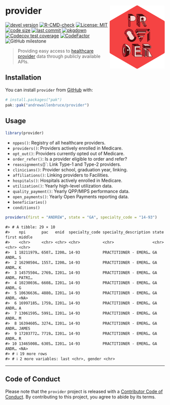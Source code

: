 
<!-- README.md is generated from README.Rmd. Please edit that file -->

# provider <img src="man/figures/logo.svg" align="right" height="200" />

<!-- badges: start -->

[![devel
version](https://img.shields.io/badge/devel%20version-0.0.0.9012-blue.svg)](https://github.com/andrewallenbruce/provider)
[![R-CMD-check](https://github.com/andrewallenbruce/provider/actions/workflows/R-CMD-check.yaml/badge.svg)](https://github.com/andrewallenbruce/provider/actions/workflows/R-CMD-check.yaml)
[![License:
MIT](https://img.shields.io/badge/license-MIT-blue.svg)](https://choosealicense.com/licenses/mit/)
[![code
size](https://img.shields.io/github/languages/code-size/andrewallenbruce/provider.svg)](https://github.com/andrewallenbruce/provider)
[![last
commit](https://img.shields.io/github/last-commit/andrewallenbruce/provider.svg)](https://github.com/andrewallenbruce/provider/commits/main)
[![pkgdown](https://github.com/andrewallenbruce/provider/actions/workflows/pkgdown.yaml/badge.svg)](https://github.com/andrewallenbruce/provider/actions/workflows/pkgdown.yaml)
[![Codecov test
coverage](https://codecov.io/gh/andrewallenbruce/provider/branch/main/graph/badge.svg)](https://app.codecov.io/gh/andrewallenbruce/provider?branch=main)
[![CodeFactor](https://www.codefactor.io/repository/github/andrewallenbruce/provider/badge)](https://www.codefactor.io/repository/github/andrewallenbruce/provider)
![GitHub
milestone](https://img.shields.io/github/milestones/progress/andrewallenbruce/provider/1?color=white&logo=milestones)
<!-- badges: end -->

> Providing easy access to [healthcare
> provider](https://en.wikipedia.org/wiki/Health_care_provider) data
> through publicly available APIs.

## Installation

You can install `provider` from [GitHub](https://github.com/) with:

``` r
# install.packages("pak")
pak::pak("andrewallenbruce/provider")
```

## Usage

``` r
library(provider)
```

- `nppes()`: Registry of all healthcare providers.
- `providers()`: Providers actively enrolled in Medicare.
- `opt_out()`: Providers currently opted out of Medicare.
- `order_refer()`: Is a provider eligible to order and refer?
- `reassignments`()\`: Link Type-1 and Type-2 providers.
- `clinicians()`: Provider school, graduation year, linking.
- `affiliations()`: Linking providers to Facilities.
- `hospitals()`: Hospitals actively enrolled in Medicare.
- `utilization()`: Yearly high-level utilization data.
- `quality_payment()`: Yearly QPP/MIPS performance data.
- `open_payments()`: Yearly Open Payments reporting data.
- `beneficiaries()`
- `conditions()`

``` r
providers(first = "ANDREW", state = "GA", specialty_code = "14-93")
```

    #> # A tibble: 29 × 10
    #>    npi       pac   enid  specialty_code specialty_description state first middle
    #>    <chr>     <chr> <chr> <chr>          <chr>                 <chr> <chr> <chr> 
    #>  1 18211979… 6507… I200… 14-93          PRACTITIONER - EMERG… GA    ANDR… S     
    #>  2 16290504… 1557… I200… 14-93          PRACTITIONER - EMERG… GA    ANDR… K     
    #>  3 14575504… 2769… I201… 14-93          PRACTITIONER - EMERG… GA    ANDR… PATRI…
    #>  4 10230036… 6608… I201… 14-93          PRACTITIONER - EMERG… GA    ANDR… G     
    #>  5 10636636… 4880… I201… 14-93          PRACTITIONER - EMERG… GA    ANDR… <NA>  
    #>  6 16997185… 1759… I201… 14-93          PRACTITIONER - EMERG… GA    ANDR… A     
    #>  7 13061595… 5991… I201… 14-93          PRACTITIONER - EMERG… GA    ANDR… M     
    #>  8 16394605… 3274… I201… 14-93          PRACTITIONER - EMERG… GA    ANDR… JAMES 
    #>  9 17203772… 7719… I201… 14-93          PRACTITIONER - EMERG… GA    ANDR… R     
    #> 10 13465008… 6305… I201… 14-93          PRACTITIONER - EMERG… GA    ANDR… <NA>  
    #> # ℹ 19 more rows
    #> # ℹ 2 more variables: last <chr>, gender <chr>

------------------------------------------------------------------------

## Code of Conduct

Please note that the `provider` project is released with a [Contributor
Code of
Conduct](https://andrewallenbruce.github.io/provider/CODE_OF_CONDUCT.html).
By contributing to this project, you agree to abide by its terms.
